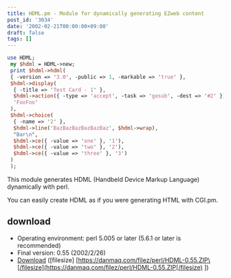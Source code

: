 ```yaml
---
title: HDML.pm - Module for dynamically generating EZweb content
post_id: '3034'
date: '2002-02-21T00:00:00+09:00'
draft: false
tags: []
---
```


```Perl
use HDML; 
 my $hdml = HDML->new; 
 print $hdml->hdml( 
 { -version => '3.0', -public => 1, -markable => 'true' }, 
 $hdml->display( 
  { -title => 'Test Card - 1' }, 
  $hdml->action({ -type => 'accept', -task => 'gosub', -dest => '#2' }), 
  'FooFoo' 
 ), 
 $hdml->choice( 
  { -name => '2' }, 
  $hdml->line('BazBazBazBazBazBaz', $hdml->wrap), 
  "Bar\n", 
  $hdml->ce({ -value => 'one' }, '1'), 
  $hdml->ce({ -value => 'two' }, '2'), 
  $hdml->ce({ -value => 'three' }, '3') 
 ) 
 ); 

```

This module generates HDML (Handbeld Device Markup Language) dynamically with perl.

You can easily create HDML as if you were generating HTML with CGI.pm.

## download

*   Operating environment: perl 5.005 or later (5.6.1 or later is recommended)
*   Final version: 0.55 (2002/2/26)
*   [Download](/filez/perl/HDML-0.55.ZIP) (\[filesize\] [https://danmaq.com/filez/perl/HDML-0.55.ZIP\[/filesize](https://danmaq.com/filez/perl/HDML-0.55.ZIP[/filesize) \])